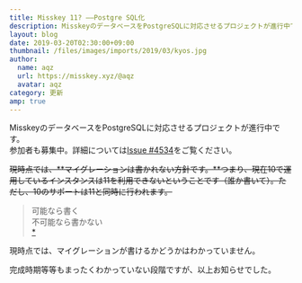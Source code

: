 ```yaml
---
title: Misskey 11? ――Postgre SQL化
description: MisskeyのデータベースをPostgreSQLに対応させるプロジェクトが進行中です。
layout: blog
date: 2019-03-20T02:30:00+09:00
thumbnail: /files/images/imports/2019/03/kyos.jpg
author:
  name: aqz
  url: https://misskey.xyz/@aqz
  avatar: aqz
category: 更新
amp: true
---
```

MisskeyのデータベースをPostgreSQLに対応させるプロジェクトが進行中です。  
参加者も募集中。詳細については[Issue #4534](https://github.com/syuilo/misskey/issues/4534)をご覧ください。

~~現時点では、**マイグレーションは書かれない方針です。**つまり、現在10で運用しているインスタンスは11を利用できないということです（誰か書いて）。ただし、10のサポートは11と同時に行われます。~~

> 可能なら書く  
> 不可能なら書かない  
> [*](https://misskey.xyz/notes/5c9266b8391759002e05102d)

現時点では、マイグレーションが書けるかどうかはわかっていません。

完成時期等等もまったくわかっていない段階ですが、以上お知らせでした。
